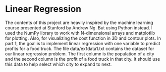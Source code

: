 # Linear Regression
The contents of this project are heavily inspired by the machine learning course presented at Stanford by Andrew Ng. But using Python instead.
I used the NumPy library to work with N-dimensional arrays and matplotlib for plotting. Also, for visualizing the cost function in 3D and contour plots.
In part 1, the goal is to implement linear regression with one variable to predict profits for a food truck. The file data/ex1data1.txt contains the dataset for our linear regression problem. The first column is the population of a city and the second column is the profit of a food truck in that city. It should use this data to help select which city to expand to next.


